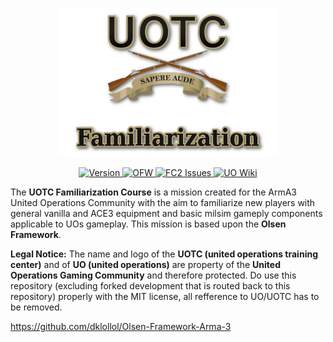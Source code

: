 <p align="center">
    <img src="https://github.com/PaxJaromeMalues/uotc13_familiarization_course/blob/master/fc_logo.png">
</p>
<p align="center">
    <a href="https://github.com/PaxJaromeMalues/uotc13_familiarization_course/releases/latest">
        <img src="https://img.shields.io/badge/Version-2.0.2-green.svg" alt="Version">
    </a>
	<a href="https://github.com/dklollol/Olsen-Framework-Arma-3/releases/tag/3.3.2">
        <img src="https://img.shields.io/badge/OFW-3.3.2-blue.svg" alt="OFW">
    </a>
    <a href="https://github.com/PaxJaromeMalues/uotc13_familiarization_course/issues">
        <img src="https://img.shields.io/github/issues-raw/PaxJaromeMalues/uotc13_familiarization_course.svg?label=Issues" alt="FC2 Issues">
    </a>
    <a href="http://www.unitedoperations.net/wiki/Familarization_Course_Lesson_Plan">
        <img src="https://img.shields.io/badge/UO-Wiki-lightgrey.svg?colorA=B19E71&colorB=5A5A5A" alt="UO Wiki">
    </a>
</p>

The **UOTC Familiarization Course** is a mission created for the ArmA3 United Operations Community with the aim to familiarize new players with general vanilla and ACE3 equipment and basic milsim gameply components applicable to UOs gameplay.
This mission is based upon the **Olsen Framework**.

**Legal Notice:**
The name and logo of the **UOTC (united operations training center)** and of **UO (united operations)** are property of the **United Operations Gaming Community** and therefore protected.
Do use this repository (excluding forked development that is routed back to this repository) properly with the MIT license, all refference to UO/UOTC has to be removed.

https://github.com/dklollol/Olsen-Framework-Arma-3